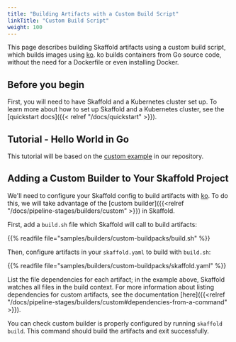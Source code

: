 ```yaml
---
title: "Building Artifacts with a Custom Build Script"
linkTitle: "Custom Build Script"
weight: 100
---
```


This page describes building Skaffold artifacts using a custom build script, which builds images using [ko](https://github.com/google/ko).
ko builds containers from Go source code, without the need for a Dockerfile or
even installing Docker.

## Before you begin

First, you will need to have Skaffold and a Kubernetes cluster set up.
To learn more about how to set up Skaffold and a Kubernetes cluster, see the [quickstart docs]({{< relref "/docs/quickstart" >}}).

## Tutorial - Hello World in Go

This tutorial will be based on the [custom example](https://github.com/GoogleContainerTools/skaffold/tree/main/examples/custom) in our repository.


## Adding a Custom Builder to Your Skaffold Project

We'll need to configure your Skaffold config to build artifacts with [ko](https://github.com/google/ko).
To do this, we will take advantage of the [custom builder]({{<relref "/docs/pipeline-stages/builders/custom" >}}) in Skaffold.

First, add a `build.sh` file which Skaffold will call to build artifacts:

{{% readfile file="samples/builders/custom-buildpacks/build.sh" %}}

Then, configure artifacts in your `skaffold.yaml` to build with `build.sh`: 

{{% readfile file="samples/builders/custom-buildpacks/skaffold.yaml" %}}

List the file dependencies for each artifact; in the example above, Skaffold watches all files in the build context.
For more information about listing dependencies for custom artifacts, see the documentation [here]({{<relref "/docs/pipeline-stages/builders/custom#dependencies-from-a-command" >}}).

You can check custom builder is properly configured by running `skaffold build`.
This command should build the artifacts and exit successfully.
